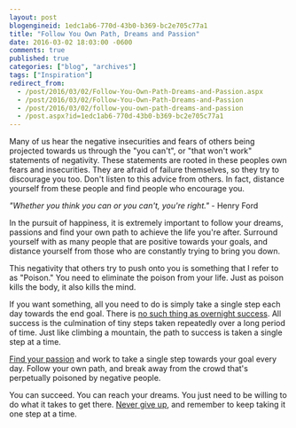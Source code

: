 ```yaml
---
layout: post
blogengineid: 1edc1ab6-770d-43b0-b369-bc2e705c77a1
title: "Follow You Own Path, Dreams and Passion"
date: 2016-03-02 18:03:00 -0600
comments: true
published: true
categories: ["blog", "archives"]
tags: ["Inspiration"]
redirect_from: 
  - /post/2016/03/02/Follow-You-Own-Path-Dreams-and-Passion.aspx
  - /post/2016/03/02/Follow-You-Own-Path-Dreams-and-Passion
  - /post/2016/03/02/follow-you-own-path-dreams-and-passion
  - /post.aspx?id=1edc1ab6-770d-43b0-b369-bc2e705c77a1
---
```

<!-- more -->

Many of us hear the negative insecurities and fears of others being projected towards us through the "you can't", or "that won't work" statements of negativity. These statements are rooted in these peoples own fears and insecurities. They are afraid of failure themselves, so they try to discourage you too. Don't listen to this advice from others. In fact, distance yourself from these people and find people who encourage you.

*"Whether you think you can or you can't, you're right."* - Henry Ford

In the pursuit of happiness, it is extremely important to follow your dreams, passions and find your own path to achieve the life you're after. Surround yourself with as many people that are positive towards your goals, and distance yourself from those who are constantly trying to bring you down.

This negativity that others try to push onto you is something that I refer to as "Poison." You need to eliminate the poison from your life. Just as poison kills the body, it also kills the mind.

If you want something, all you need to do is simply take a single step each day towards the end goal. There is <a href="/post/2013/09/08/Overnight-Success-is-Hardly-Overnight">no such thing as overnight success</a>. All success is the culmination of tiny steps taken repeatedly over a long period of time. Just like climbing a mountain, the path to success is taken a single step at a time.

<a href="/post/2016/02/14/Find-Your-Passion">Find your passion</a> and work to take a single step towards your goal every day. Follow your own path, and break away from the crowd that's perpetually poisoned by negative people.

You can succeed. You can reach your dreams. You just need to be willing to do what it takes to get there. <a href="/post/2016/03/01/Never-Give-Up">Never give up</a>, and remember to keep taking it one step at a time.
